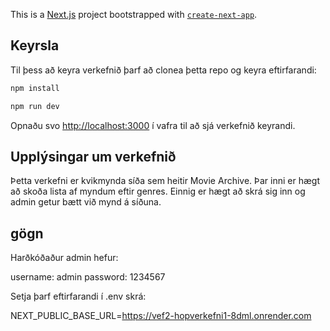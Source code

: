 This is a [Next.js](https://nextjs.org) project bootstrapped with [`create-next-app`](https://nextjs.org/docs/app/api-reference/cli/create-next-app).

## Keyrsla

Til þess að keyra verkefnið þarf að clonea þetta repo og keyra eftirfarandi: 

```bash
npm install

npm run dev
```

Opnaðu svo [http://localhost:3000](http://localhost:3000) í vafra til að sjá verkefnið keyrandi. 

## Upplýsingar um verkefnið

Þetta verkefni er kvikmynda síða sem heitir Movie Archive. Þar inni er hægt að skoða lista af myndum eftir genres. Einnig er hægt að skrá sig inn og admin getur bætt við mynd á síðuna. 

## gögn

Harðkóðaður admin hefur:

username: admin
password: 1234567

Setja þarf eftirfarandi í .env skrá:

NEXT_PUBLIC_BASE_URL=https://vef2-hopverkefni1-8dml.onrender.com

